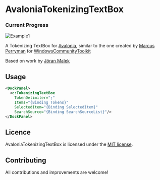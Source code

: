 AvaloniaTokenizingTextBox
============
### Current Progress
![Example1](https://user-images.githubusercontent.com/79826944/121011702-0e31b700-c7d6-11eb-86a3-45856847c105.gif)

A Tokenizing TextBox for [Avalonia](https://github.com/AvaloniaUI/Avalonia), similar to the one created by [Marcus Perryman](https://github.com/marcpems) for [WindowsCommunityToolkit](https://github.com/windows-toolkit/WindowsCommunityToolkit)

Based on work by [Jöran Malek](https://github.com/iterate-ch/tokenizingtextbox)

## Usage

```xml
<DockPanel>
  <c:TokenizingTextBox
    TokenDelimiter=";"
    Items="{Binding Tokens}"
    SelectedItem="{Binding SelectedItem}"
    SearchSource="{Binding SearchSourceList}"/>
</DockPanel>
```

## Licence

AvaloniaTokenizingTextBox is licensed under the [MIT license](https://github.com/puppetsw/AvaloniaTokenizingTextBox/blob/master/LICENSE).

## Contributing

All contributions and improvements are welcome!
